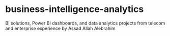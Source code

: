 # business-intelligence-analytics
BI solutions, Power BI dashboards, and data analytics projects from telecom and enterprise experience by Assad Allah Alebrahim
